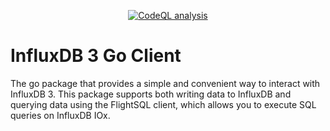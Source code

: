 <p align="center">
    <a href="https://github.com/bonitoo-io/goinflux3/actions/workflows/codeql-analysis.yml">
        <img src="https://github.com/bonitoo-io/goinflux3/actions/workflows/codeql-analysis.yml/badge.svg?branch=main" alt="CodeQL analysis">
    </a>
</p>

# InfluxDB 3 Go Client

The go package that provides a simple and convenient way to interact with InfluxDB 3.
This package supports both writing data to InfluxDB and querying data using the FlightSQL client,
which allows you to execute SQL queries on InfluxDB IOx.